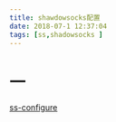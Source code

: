 ```yaml
---
title: shawdowsocks配置
date: 2018-07-1 12:37:04
tags: [ss,shadowsocks ]
---
```

#  
<!--more-->

一
======

[ss-configure ](https://blog.csdn.net/yasinsun/article/details/79217657)
